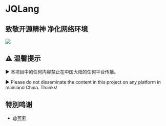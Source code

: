 # JQLang

## 致敬开源精神 净化网络环境

[![](https://img.shields.io/badge/-t.me/quguanggao-3db6f1?style=for-the-badge&logo=Telegram&logoColor=2ca5e0)](https://t.me/lanjieguanggao)



## ⚠️ 温馨提示

▶️ 本项目中的任何内容禁止在中国大陆的任何平台传播。

▶️ Please do not disseminate the content in this project on any platform in mainland China. Thanks!

## 特别鸣谢

- [@可莉](https://github.com/luestr)